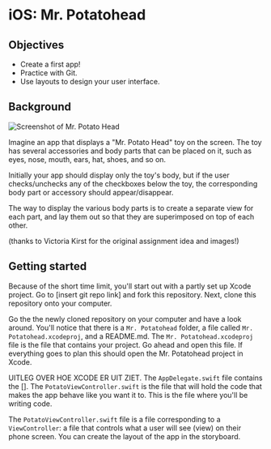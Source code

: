 # iOS: Mr. Potatohead

## Objectives

- Create a first app!
- Practice with Git.
- Use layouts to design your user interface.


## Background

![Screenshot of Mr. Potato Head](potato.png)

Imagine an app that displays a "Mr. Potato Head" toy on the screen. The toy has several accessories and body parts that can be placed on it, such as eyes, nose, mouth, ears, hat, shoes, and so on.

Initially your app should display only the toy's body, but if the user checks/unchecks any of the checkboxes below the toy, the corresponding body part or accessory should appear/disappear.

The way to display the various body parts is to create a separate view for each part, and lay them out so that they are superimposed on top of each other.

(thanks to Victoria Kirst for the original assignment idea and images!)

## Getting started 

Because of the short time limit, you'll start out with a partly set up Xcode project. Go to [insert git repo link] and fork this repository. Next, clone this repository onto your computer. 

Go the the newly cloned repository on your computer and have a look around. You'll notice that there is a `Mr. Potatohead` folder, a file called `Mr. Potatohead.xcodeproj`, and a README.md. The `Mr. Potatohead.xcodeproj` file is the file that contains your project. Go ahead and open this file. If everything goes to plan this should open the Mr. Potatohead project in Xcode.  

UITLEG OVER HOE XCODE ER UIT ZIET. 
The `AppDelegate.swift` file contains the []. The `PotatoViewController.swift` is the file that will hold the code that makes the app behave like you want it to. This is the file where you'll be writing code. 

The `PotatoViewController.swift` file is a file corresponding to a `ViewController`: a file that controls what a user will see (view) on their phone screen. You can create the layout of the app in the storyboard. 